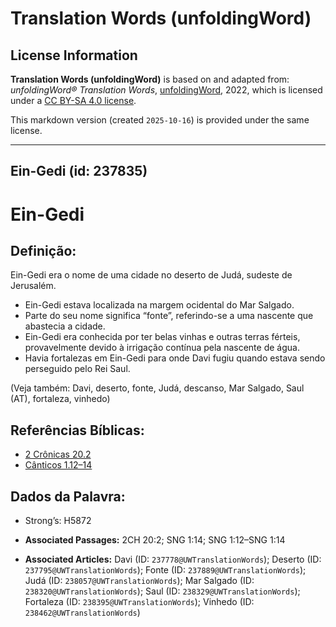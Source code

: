# Translation Words (unfoldingWord)

## License Information

**Translation Words (unfoldingWord)** is based on and adapted from: _unfoldingWord® Translation Words_, [unfoldingWord](https://unfoldingword.org/utw), 2022, which is licensed under a [CC BY-SA 4.0 license](https://creativecommons.org/licenses/by-sa/4.0/legalcode.en).

This markdown version (created `2025-10-16`) is provided under the same license.



--------------------------------

## Ein-Gedi (id: 237835)

Ein\-Gedi
=========

Definição:
----------

Ein\-Gedi era o nome de uma cidade no deserto de Judá, sudeste de Jerusalém.

* Ein\-Gedi estava localizada na margem ocidental do Mar Salgado.
* Parte do seu nome significa “fonte”, referindo\-se a uma nascente que abastecia a cidade.
* Ein\-Gedi era conhecida por ter belas vinhas e outras terras férteis, provavelmente devido à irrigação contínua pela nascente de água.
* Havia fortalezas em Ein\-Gedi para onde Davi fugiu quando estava sendo perseguido pelo Rei Saul.

(Veja também: Davi, deserto, fonte, Judá, descanso, Mar Salgado, Saul (AT), fortaleza, vinhedo)

Referências Bíblicas:
---------------------

* [2 Crônicas 20\.2](https://ref.ly/2Chr20:2)
* [Cânticos 1\.12–14](https://ref.ly/Song1:12-Song1:14)

Dados da Palavra:
-----------------

* Strong’s: H5872

* **Associated Passages:** 2CH 20:2; SNG 1:14; SNG 1:12–SNG 1:14
* **Associated Articles:** Davi (ID: `237778@UWTranslationWords`); Deserto (ID: `237795@UWTranslationWords`); Fonte (ID: `237889@UWTranslationWords`); Judá (ID: `238057@UWTranslationWords`); Mar Salgado (ID: `238320@UWTranslationWords`); Saul (ID: `238329@UWTranslationWords`); Fortaleza (ID: `238395@UWTranslationWords`); Vinhedo (ID: `238462@UWTranslationWords`)

